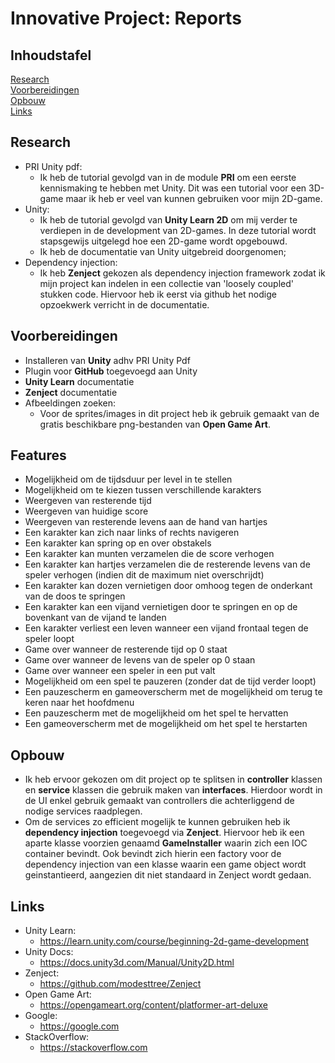 # Innovative Project: Reports

## **Inhoudstafel**
[Research](#research)  
[Voorbereidingen](#voorbereidingen)  
[Opbouw](#opbouw)  
[Links](#links)

## Research 
- PRI Unity pdf:
  - Ik heb de tutorial gevolgd van in de module **PRI** om een eerste kennismaking te hebben met Unity. Dit was een tutorial voor een 3D-game maar ik heb er veel van kunnen gebruiken voor mijn 2D-game.
- Unity:
  - Ik heb de tutorial gevolgd van **Unity Learn 2D** om mij verder te verdiepen in de development van 2D-games. In deze tutorial wordt stapsgewijs uitgelegd hoe een 2D-game wordt opgebouwd.
  - Ik heb de documentatie van Unity uitgebreid doorgenomen;
- Dependency injection:
  - Ik heb **Zenject** gekozen als dependency injection framework zodat ik mijn project kan indelen in een collectie van 'loosely coupled' stukken code. Hiervoor heb ik eerst via github het nodige opzoekwerk verricht in de documentatie.
## Voorbereidingen 
- Installeren van **Unity** adhv PRI Unity Pdf
- Plugin voor **GitHub** toegevoegd aan Unity 
- **Unity Learn** documentatie
- **Zenject** documentatie
- Afbeeldingen zoeken:
  - Voor de sprites/images in dit project heb ik gebruik gemaakt van de gratis beschikbare png-bestanden van **Open Game Art**.
## Features
- Mogelijkheid om de tijdsduur per level in te stellen
- Mogelijkheid om te kiezen tussen verschillende karakters
- Weergeven van resterende tijd
- Weergeven van huidige score
- Weergeven van resterende levens aan de hand van hartjes
- Een karakter kan zich naar links of rechts navigeren
- Een karakter kan spring op en over obstakels
- Een karakter kan munten verzamelen die de score verhogen
- Een karakter kan hartjes verzamelen die de resterende levens van de speler verhogen (indien dit de maximum niet overschrijdt)
- Een karakter kan dozen vernietigen door omhoog tegen de onderkant van de doos te springen
- Een karakter kan een vijand vernietigen door te springen en op de bovenkant van de vijand te landen
- Een karakter verliest een leven wanneer een vijand frontaal tegen de speler loopt
- Game over wanneer de resterende tijd op 0 staat
- Game over wanneer de levens van de speler op 0 staan
- Game over wanneer een speler in een put valt
- Mogelijkheid om een spel te pauzeren (zonder dat de tijd verder loopt)
- Een pauzescherm en gameoverscherm met de mogelijkheid om terug te keren naar het hoofdmenu
- Een pauzescherm met de mogelijkheid om het spel te hervatten
- Een gameoverscherm met de mogelijkheid om het spel te herstarten

## Opbouw
- Ik heb ervoor gekozen om dit project op te splitsen in **controller** klassen en **service** klassen die gebruik maken van **interfaces**. Hierdoor wordt in de UI enkel gebruik gemaakt van controllers die achterliggend de nodige services raadplegen. 
- Om de services zo efficient mogelijk te kunnen gebruiken heb ik **dependency injection** toegevoegd via **Zenject**. Hiervoor heb ik een aparte klasse voorzien genaamd **GameInstaller** waarin zich een IOC container bevindt. Ook bevindt zich hierin een factory voor de dependency injection van een klasse waarin een game object wordt geinstantieerd, aangezien dit niet standaard in Zenject wordt gedaan.

## Links
- Unity Learn:
  - https://learn.unity.com/course/beginning-2d-game-development
- Unity Docs:
  - https://docs.unity3d.com/Manual/Unity2D.html
- Zenject:
  - https://github.com/modesttree/Zenject
- Open Game Art:
  - https://opengameart.org/content/platformer-art-deluxe
- Google:
  - https://google.com
- StackOverflow:
  - https://stackoverflow.com


 


